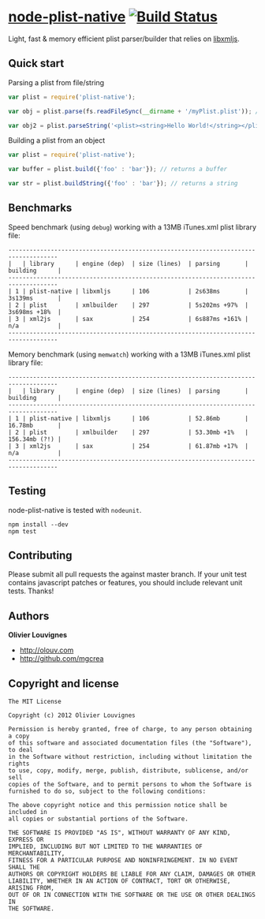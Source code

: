 [node-plist-native](http://mgcrea.github.com/node-plist-native) [![Build Status](https://secure.travis-ci.org/mgcrea/node-plist-native.png?branch=master)](http://travis-ci.org/#!/mgcrea/node-plist-native)
=================

Light, fast & memory efficient plist parser/builder that relies on [libxmljs](https://github.com/polotek/libxmljs).

Quick start
-----------

Parsing a plist from file/string
``` javascript
var plist = require('plist-native');

var obj = plist.parse(fs.readFileSync(__dirname + '/myPlist.plist')); // parses a buffer

var obj2 = plist.parseString('<plist><string>Hello World!</string></plist>'); // parses a string

```

Building a plist from an object
``` javascript
var plist = require('plist-native');

var buffer = plist.build({'foo' : 'bar'}); // returns a buffer

var str = plist.buildString({'foo' : 'bar'}); // returns a string

```

Benchmarks
----------

Speed benchmark (using `debug`) working with a 13MB iTunes.xml plist library file:

>
	------------------------------------------------------------------------------------
	|   | library      | engine (dep)  | size (lines)  | parsing       | building      |
	------------------------------------------------------------------------------------
	| 1 | plist-native | libxmljs      | 106           | 2s638ms       | 3s139ms       |
	| 2 | plist        | xmlbuilder    | 297           | 5s202ms +97%  | 3s698ms +18%  |
	| 3 | xml2js       | sax           | 254           | 6s887ms +161% | n/a           |
	------------------------------------------------------------------------------------

Memory benchmark (using `memwatch`) working with a 13MB iTunes.xml plist library file:

>
	------------------------------------------------------------------------------------
	|   | library      | engine (dep)  | size (lines)  | parsing       | building      |
	------------------------------------------------------------------------------------
	| 1 | plist-native | libxmljs      | 106           | 52.86mb       | 16.78mb       |
	| 2 | plist        | xmlbuilder    | 297           | 53.30mb +1%   | 156.34mb (?!) |
	| 3 | xml2js       | sax           | 254           | 61.87mb +17%  | n/a           |
	------------------------------------------------------------------------------------

Testing
-------

node-plist-native is tested with `nodeunit`.

>
	npm install --dev
	npm test

Contributing
------------

Please submit all pull requests the against master branch. If your unit test contains javascript patches or features, you should include relevant unit tests. Thanks!

Authors
-------

**Olivier Louvignes**

+ http://olouv.com
+ http://github.com/mgcrea

Copyright and license
---------------------

	The MIT License

	Copyright (c) 2012 Olivier Louvignes

	Permission is hereby granted, free of charge, to any person obtaining a copy
	of this software and associated documentation files (the "Software"), to deal
	in the Software without restriction, including without limitation the rights
	to use, copy, modify, merge, publish, distribute, sublicense, and/or sell
	copies of the Software, and to permit persons to whom the Software is
	furnished to do so, subject to the following conditions:

	The above copyright notice and this permission notice shall be included in
	all copies or substantial portions of the Software.

	THE SOFTWARE IS PROVIDED "AS IS", WITHOUT WARRANTY OF ANY KIND, EXPRESS OR
	IMPLIED, INCLUDING BUT NOT LIMITED TO THE WARRANTIES OF MERCHANTABILITY,
	FITNESS FOR A PARTICULAR PURPOSE AND NONINFRINGEMENT. IN NO EVENT SHALL THE
	AUTHORS OR COPYRIGHT HOLDERS BE LIABLE FOR ANY CLAIM, DAMAGES OR OTHER
	LIABILITY, WHETHER IN AN ACTION OF CONTRACT, TORT OR OTHERWISE, ARISING FROM,
	OUT OF OR IN CONNECTION WITH THE SOFTWARE OR THE USE OR OTHER DEALINGS IN
	THE SOFTWARE.